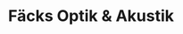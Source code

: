 ---
title: "Fäcks Optik & Akustik"
url: /weingarten-baden/faecks-optik-und-akustik-bahnhofstrasse/
shop: Optiker
---